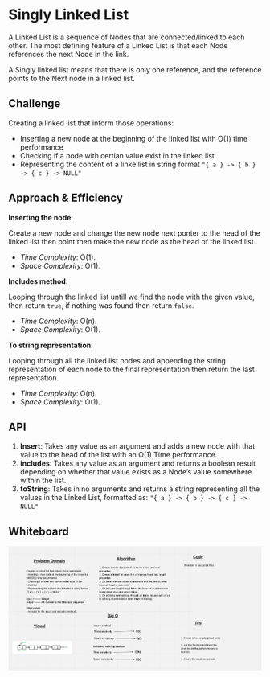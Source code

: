 # Singly Linked List

A Linked List is a sequence of Nodes that are connected/linked to each other. The most defining feature of a Linked List is that each Node references the next Node in the link.

A Singly linked list means that there is only one reference, and the reference points to the Next node in a linked list.

## Challenge

Creating a linked list that inform those operations:

- Inserting a new node at the beginning of the linked list with O(1) time performance
- Checking if a node with certian value exist in the linked list
- Representing the content of a linke list in string format `"{ a } -> { b } -> { c } -> NULL"`

## Approach & Efficiency

**Inserting the node**:

Create a new node and change the new node next ponter to the head of the linked list then point then make the new node as the head of the linked list.

- *Time Complexity*: O(1).
- *Space Complexity*: O(1).

**Includes method**:

Looping through the linked list untill we find the node with the given value, then return `true`, if nothing was found then return `false`.

- *Time Complexity*: O(n).
- *Space Complexity*: O(1).

**To string representation**:

Looping through all the linked list nodes and appending the string representation of each node to the final representation then return the last representation.

- *Time Complexity*: O(n).
- *Space Complexity*: O(1).

## API

1. **Insert**:  Takes any value as an argument and adds a new node with that value to the head of the list with an O(1) Time performance.
2. **includes**: Takes any value as an argument and returns a boolean result depending on whether that value exists as a Node’s value somewhere within the list.
3. **toString**: Takes in no arguments and returns a string representing all the values in the Linked List, formatted as: `"{ a } -> { b } -> { c } -> NULL"`

## Whiteboard

![whiteboard](linked-list.jpeg)